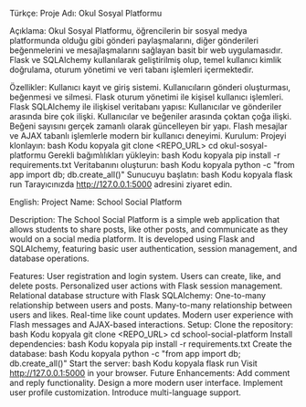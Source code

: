 Türkçe:
Proje Adı: Okul Sosyal Platformu

Açıklama:
Okul Sosyal Platformu, öğrencilerin bir sosyal medya platformunda olduğu gibi gönderi paylaşmalarını, diğer gönderileri beğenmelerini ve mesajlaşmalarını sağlayan basit bir web uygulamasıdır. Flask ve SQLAlchemy kullanılarak geliştirilmiş olup, temel kullanıcı kimlik doğrulama, oturum yönetimi ve veri tabanı işlemleri içermektedir.

Özellikler:
Kullanıcı kayıt ve giriş sistemi.
Kullanıcıların gönderi oluşturması, beğenmesi ve silmesi.
Flask oturum yönetimi ile kişisel kullanıcı işlemleri.
Flask SQLAlchemy ile ilişkisel veritabanı yapısı:
Kullanıcılar ve gönderiler arasında bire çok ilişki.
Kullanıcılar ve beğeniler arasında çoktan çoğa ilişki.
Beğeni sayısını gerçek zamanlı olarak güncelleyen bir yapı.
Flash mesajlar ve AJAX tabanlı işlemlerle modern bir kullanıcı deneyimi.
Kurulum:
Projeyi klonlayın:
bash
Kodu kopyala
git clone <REPO_URL>
cd okul-sosyal-platformu
Gerekli bağımlılıkları yükleyin:
bash
Kodu kopyala
pip install -r requirements.txt
Veritabanını oluşturun:
bash
Kodu kopyala
python -c "from app import db; db.create_all()"
Sunucuyu başlatın:
bash
Kodu kopyala
flask run
Tarayıcınızda http://127.0.0.1:5000 adresini ziyaret edin.

English:
Project Name: School Social Platform

Description:
The School Social Platform is a simple web application that allows students to share posts, like other posts, and communicate as they would on a social media platform. It is developed using Flask and SQLAlchemy, featuring basic user authentication, session management, and database operations.

Features:
User registration and login system.
Users can create, like, and delete posts.
Personalized user actions with Flask session management.
Relational database structure with Flask SQLAlchemy:
One-to-many relationship between users and posts.
Many-to-many relationship between users and likes.
Real-time like count updates.
Modern user experience with Flash messages and AJAX-based interactions.
Setup:
Clone the repository:
bash
Kodu kopyala
git clone <REPO_URL>
cd school-social-platform
Install dependencies:
bash
Kodu kopyala
pip install -r requirements.txt
Create the database:
bash
Kodu kopyala
python -c "from app import db; db.create_all()"
Start the server:
bash
Kodu kopyala
flask run
Visit http://127.0.0.1:5000 in your browser.
Future Enhancements:
Add comment and reply functionality.
Design a more modern user interface.
Implement user profile customization.
Introduce multi-language support.



